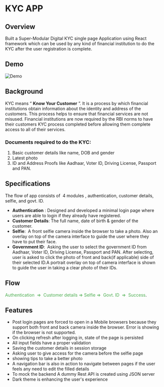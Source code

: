 # KYC APP

## Overview

Built a Super-Modular Digital KYC ​single page Application using React framework which can be used by any kind of financial institution to do the KYC after the user registration is complete.

## Demo

![Demo](https://user-images.githubusercontent.com/45638058/80860521-abdabe80-8c85-11ea-9452-2628fce6d5a2.gif)

## Background

KYC means “​ **Know Your Customer​** ”. It is a process by which financial institutions obtain information about the identity and address of the customers. This process helps to ensure that financial services are not misused. Financial institutions are now required by the RBI norms to have their customers KYC process completed before allowing them complete access to all of their services.

### Documents required to do the KYC:

1. Basic customer details like name, DOB and gender
2. Latest photo
3. ID and Address Proofs like Aadhaar, Voter ID, Driving License, Passport and PAN.

## Specifications

The flow of app consists of ​ 4 modules​ , authentication, customer details, selfie, and govt. ID.

-   **Authentication​** : Designed and developed a minimal login page where users are able to login if they already have registered.
-   **Customer Details**: The full name, date of birth & gender of the customer.
-   **Selfie**: ​ A front selfie camera ​inside the browser to take a photo. Also an overlay on top of the camera interface to guide the user where they have to put their face.
-   **Government ID**: ​ Asking the user to select the government ID from Aadhaar, Voter ID, Driving License, Passport and PAN. After selecting, user is asked to click the photo of front and back(if applicable) side of their selected ID.A portrait overlay on top of camera interface is shown to guide the user in taking a clear photo of their IDs.

## Flow

<span style="color:#4BAD4F"> Authentication ​ => ​ Customer details ​ => Selfie => ​ Govt. ID ​ => ​ Success</span>.

## Features

-   Post login pages are forced to open in a Mobile browsers because they support both front and back camera inside the browser. Error is showing if the browser is not supported.
-   On clicking refresh after logging in, state of the page is persisted
-   All input fields have a proper validation
-   Saving the customer details in session storage
-   Asking user to give access for the camera before the selfie page
-   showing tips to take a better photo
-   A navigation bar is also in action to navigate between pages if the user feels any need to edit the filled details
-   To mock the backend A dummy Rest API is created using JSON server
-   Dark theme is enhancing the user's experience
